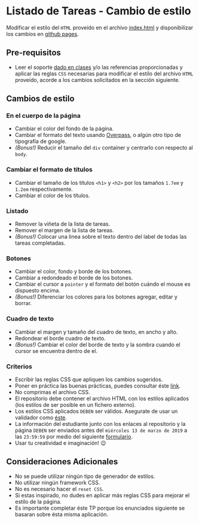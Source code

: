 # Listado de Tareas - Cambio de estilo

Modificar el estilo del `HTML` proveído en el archivo [index.html](index.html) y disponibilizar los cambios en [github pages](https://pages.github.com/).

## Pre-requisitos

* Leer el soporte [dado en clases](../CSS.md) y/o las referencias proporcionadas y aplicar las reglas `CSS` necesarias para modificar el estilo del archivo `HTML` proveído, acorde a los cambios solicitados en la sección siguiente.

## Cambios de estilo

### En el cuerpo de la página

* Cambiar el color del fondo de la página.
* Cambiar el formato del texto usando [Overpass](https://fonts.google.com/specimen/Overpass?selection.family=Overpass), o algún otro tipo de tipografía de google.
* _(Bonus!)_ Reducir el tamaño del `div` container y centrarlo con respecto al `body`.

### Cambiar el formato de títulos

* Cambiar el tamaño de los títulos `<h1>` y `<h2>` por los tamaños `1.7em` y `1.2em` respectivamente.
* Cambiar el color de los títulos.

### Listado

* Remover la viñeta de la lista de tareas.
* Remover el margen de la lista de tareas.
* _(Bonus!)_ Colocar una linea sobre el texto dentro del label de todas las tareas completadas.

### Botones

* Cambiar el color, fondo y borde de los botones.
* Cambiar a redondeado el borde de los botones.
* Cambiar el cursor a `pointer` y el formato del botón cuándo el mouse es dispuesto encima.
* _(Bonus!)_ Diferenciar los colores para los botones agregar, editar y borrar.

### Cuadro de texto

* Cambiar el margen y tamaño del cuadro de texto, en ancho y alto.
* Redondear el borde cuadro de texto.
* _(Bonus!)_ Cambiar el color del borde de texto y la sombra cuando el cursor se encuentra dentro de el.

### Criterios

* Escribir las reglas CSS que apliquen los cambios sugeridos. 
* Poner en práctica las buenas prácticas, puedes consultar éste [link](https://code.tutsplus.com/tutorials/30-css-best-practices-for-beginners--net-6741).
* No comprimas el archivo CSS.
* El repositorio debe contener el archivo HTML con los estilos aplicados (los estilos de ser posible en un fichero externo).
* Los estilos CSS aplicados `DEBEN` ser válidos. Asegurate de usar un validador como [éste](https://jigsaw.w3.org/css-validator).
* La información del estudiante junto con los enlaces al repositorio y la página `DEBEN` ser enviados antes del `miércoles 13 de marzo de 2019` a las `23:59:59` por medio del siguiente [formulario](https://goo.gl/forms/UbLn3CjbQwOy3qbR2).
* Usar tu creatividad e imaginación! 😉

## Consideraciones Adicionales

* No se puede utilizar ningún tipo de generador de estilos.
* No utilizar ningún framework CSS.
* No es necesario hacer el `reset CSS`.
* Si estas inspirado, no dudes en aplicar más reglas CSS para mejorar el estilo de la página.
* Es importante completar éste TP porque los enunciados siguiente se basaran sobre ésta misma aplicación.
